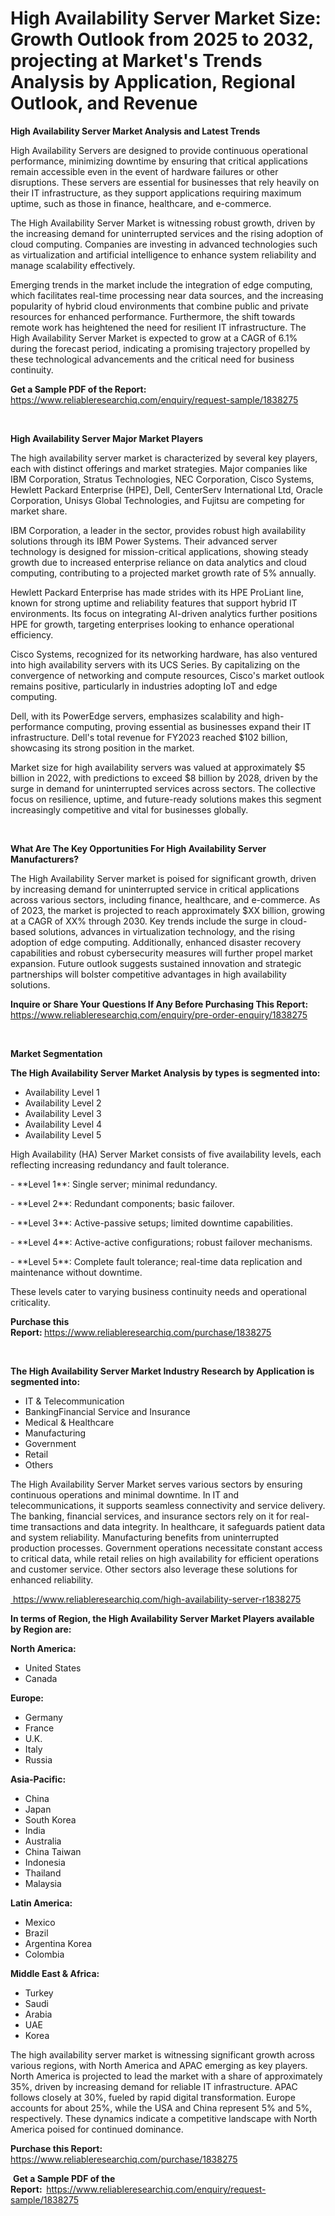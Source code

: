 <p><h1>High Availability Server Market Size: Growth Outlook from 2025 to 2032, projecting at Market's Trends Analysis by Application, Regional Outlook, and Revenue</h1></p><p><strong>High Availability Server Market Analysis and Latest Trends</strong></p>
<p><p>High Availability Servers are designed to provide continuous operational performance, minimizing downtime by ensuring that critical applications remain accessible even in the event of hardware failures or other disruptions. These servers are essential for businesses that rely heavily on their IT infrastructure, as they support applications requiring maximum uptime, such as those in finance, healthcare, and e-commerce.</p><p>The High Availability Server Market is witnessing robust growth, driven by the increasing demand for uninterrupted services and the rising adoption of cloud computing. Companies are investing in advanced technologies such as virtualization and artificial intelligence to enhance system reliability and manage scalability effectively. </p><p>Emerging trends in the market include the integration of edge computing, which facilitates real-time processing near data sources, and the increasing popularity of hybrid cloud environments that combine public and private resources for enhanced performance. Furthermore, the shift towards remote work has heightened the need for resilient IT infrastructure. The High Availability Server Market is expected to grow at a CAGR of 6.1% during the forecast period, indicating a promising trajectory propelled by these technological advancements and the critical need for business continuity.</p></p>
<p><strong>Get a Sample PDF of the Report:&nbsp;</strong> <a href="https://www.reliableresearchiq.com/enquiry/request-sample/1838275?utm_campaign=103&utm_medium=2&utm_source=Github&utm_content=ia&utm_term=17042025&utm_id=high-availability-server">https://www.reliableresearchiq.com/enquiry/request-sample/1838275</a></p>
<p>&nbsp;</p>
<p><strong>High Availability Server Major Market Players</strong></p>
<p><p>The high availability server market is characterized by several key players, each with distinct offerings and market strategies. Major companies like IBM Corporation, Stratus Technologies, NEC Corporation, Cisco Systems, Hewlett Packard Enterprise (HPE), Dell, CenterServ International Ltd, Oracle Corporation, Unisys Global Technologies, and Fujitsu are competing for market share.</p><p>IBM Corporation, a leader in the sector, provides robust high availability solutions through its IBM Power Systems. Their advanced server technology is designed for mission-critical applications, showing steady growth due to increased enterprise reliance on data analytics and cloud computing, contributing to a projected market growth rate of 5% annually.</p><p>Hewlett Packard Enterprise has made strides with its HPE ProLiant line, known for strong uptime and reliability features that support hybrid IT environments. Its focus on integrating AI-driven analytics further positions HPE for growth, targeting enterprises looking to enhance operational efficiency.</p><p>Cisco Systems, recognized for its networking hardware, has also ventured into high availability servers with its UCS Series. By capitalizing on the convergence of networking and compute resources, Cisco's market outlook remains positive, particularly in industries adopting IoT and edge computing.</p><p>Dell, with its PowerEdge servers, emphasizes scalability and high-performance computing, proving essential as businesses expand their IT infrastructure. Dell's total revenue for FY2023 reached $102 billion, showcasing its strong position in the market.</p><p>Market size for high availability servers was valued at approximately $5 billion in 2022, with predictions to exceed $8 billion by 2028, driven by the surge in demand for uninterrupted services across sectors. The collective focus on resilience, uptime, and future-ready solutions makes this segment increasingly competitive and vital for businesses globally.</p></p>
<p>&nbsp;</p>
<p><strong>What Are The Key Opportunities For High Availability Server Manufacturers?</strong></p>
<p><p>The High Availability Server market is poised for significant growth, driven by increasing demand for uninterrupted service in critical applications across various sectors, including finance, healthcare, and e-commerce. As of 2023, the market is projected to reach approximately $XX billion, growing at a CAGR of XX% through 2030. Key trends include the surge in cloud-based solutions, advances in virtualization technology, and the rising adoption of edge computing. Additionally, enhanced disaster recovery capabilities and robust cybersecurity measures will further propel market expansion. Future outlook suggests sustained innovation and strategic partnerships will bolster competitive advantages in high availability solutions.</p></p>
<p><strong>Inquire or Share Your Questions If Any Before Purchasing This Report:</strong> <a href="https://www.reliableresearchiq.com/enquiry/pre-order-enquiry/1838275?utm_campaign=103&utm_medium=2&utm_source=Github&utm_content=ia&utm_term=17042025&utm_id=high-availability-server">https://www.reliableresearchiq.com/enquiry/pre-order-enquiry/1838275</a></p>
<p>&nbsp;</p>
<p><strong>Market Segmentation</strong></p>
<p><strong>The High Availability Server Market Analysis by types is segmented into:</strong></p>
<p><ul><li>Availability Level 1</li><li>Availability Level 2</li><li>Availability Level 3</li><li>Availability Level 4</li><li>Availability Level 5</li></ul></p>
<p><p>High Availability (HA) Server Market consists of five availability levels, each reflecting increasing redundancy and fault tolerance. </p><p>- **Level 1**: Single server; minimal redundancy.  </p><p>- **Level 2**: Redundant components; basic failover.  </p><p>- **Level 3**: Active-passive setups; limited downtime capabilities.  </p><p>- **Level 4**: Active-active configurations; robust failover mechanisms.  </p><p>- **Level 5**: Complete fault tolerance; real-time data replication and maintenance without downtime. </p><p>These levels cater to varying business continuity needs and operational criticality.</p></p>
<p><strong>Purchase this Report:&nbsp;</strong><a href="https://www.reliableresearchiq.com/purchase/1838275?utm_campaign=103&utm_medium=2&utm_source=Github&utm_content=ia&utm_term=17042025&utm_id=high-availability-server">https://www.reliableresearchiq.com/purchase/1838275</a></p>
<p>&nbsp;</p>
<p><strong>The High Availability Server Market Industry Research by Application is segmented into:</strong></p>
<p><ul><li>IT & Telecommunication</li><li>BankingFinancial Service and Insurance</li><li>Medical & Healthcare</li><li>Manufacturing</li><li>Government</li><li>Retail</li><li>Others</li></ul></p>
<p><p>The High Availability Server Market serves various sectors by ensuring continuous operations and minimal downtime. In IT and telecommunications, it supports seamless connectivity and service delivery. The banking, financial services, and insurance sectors rely on it for real-time transactions and data integrity. In healthcare, it safeguards patient data and system reliability. Manufacturing benefits from uninterrupted production processes. Government operations necessitate constant access to critical data, while retail relies on high availability for efficient operations and customer service. Other sectors also leverage these solutions for enhanced reliability.</p></p>
<p><a href="https://www.reliableresearchiq.com/high-availability-server-r1838275?utm_campaign=103&utm_medium=2&utm_source=Github&utm_content=ia&utm_term=17042025&utm_id=high-availability-server">&nbsp;https://www.reliableresearchiq.com/high-availability-server-r1838275</a></p>
<p><strong>In terms of Region, the High Availability Server Market Players available by Region are:</strong></p>
<p>
    <p> <strong> North America: </strong>
        <ul>
            <li>United States</li>
            <li>Canada</li>
        </ul>
        </p> 
    <p> <strong> Europe: </strong>
        <ul>
            <li>Germany</li>
            <li>France</li>
            <li>U.K.</li>
            <li>Italy</li>
            <li>Russia</li>
        </ul>
        </p> 
    <p> <strong> Asia-Pacific: </strong>
        <ul>
            <li>China</li>
            <li>Japan</li>
            <li>South Korea</li>
            <li>India</li>
            <li>Australia</li>
            <li>China Taiwan</li>
            <li>Indonesia</li>
            <li>Thailand</li>
            <li>Malaysia</li>
        </ul>
        </p> 
    <p> <strong> Latin America: </strong>
        <ul>
            <li>Mexico</li>
            <li>Brazil</li>
            <li>Argentina Korea</li>
            <li>Colombia</li>
        </ul>
        </p> 
    <p> <strong> Middle East & Africa: </strong>
        <ul>
            <li>Turkey</li>
            <li>Saudi</li>
            <li>Arabia</li>
            <li>UAE</li>
            <li>Korea</li>
        </ul>
    </p>
    </p>
<p><p>The high availability server market is witnessing significant growth across various regions, with North America and APAC emerging as key players. North America is projected to lead the market with a share of approximately 35%, driven by increasing demand for reliable IT infrastructure. APAC follows closely at 30%, fueled by rapid digital transformation. Europe accounts for about 25%, while the USA and China represent 5% and 5%, respectively. These dynamics indicate a competitive landscape with North America poised for continued dominance.</p></p>
<p><strong>Purchase this Report: </strong><a href="https://www.reliableresearchiq.com/purchase/1838275?utm_campaign=103&utm_medium=2&utm_source=Github&utm_content=ia&utm_term=17042025&utm_id=high-availability-server">https://www.reliableresearchiq.com/purchase/1838275</a></p>
<p>&nbsp;<strong>Get a Sample PDF of the Report:&nbsp;&nbsp;</strong><a href="https://www.reliableresearchiq.com/enquiry/request-sample/1838275?utm_campaign=103&utm_medium=2&utm_source=Github&utm_content=ia&utm_term=17042025&utm_id=high-availability-server">https://www.reliableresearchiq.com/enquiry/request-sample/1838275</a></p>
<p><strong></strong></p>
<p><p></p><p></p><p></p></p>